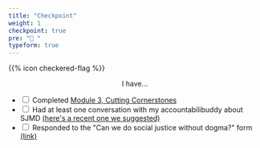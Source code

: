 ```yaml
---
title: "Checkpoint"
weight: 1
checkpoint: true
pre: "🏁 "
typeform: true
---
```


{{% icon checkered-flag %}}

<center>I have...</center>

- <input type="checkbox" class="checkpoint-checkbox" id="checkbox-1"> <label for="checkbox-1">Completed [Module 3, Cutting Cornerstones](https://cornerstones.course.sjmd.space)</label>
- <input type="checkbox" class="checkpoint-checkbox" id="checkbox-2"> <label for="checkbox-2">Had at least one conversation with my accountabilibuddy about SJMD [(here's a recent one we suggested)](https://cornerstones.course.sjmd.space/romancing-the-stones/acknowledge-the-allure/)</label>
- <input type="checkbox" class="checkpoint-checkbox" id="checkbox-3"> <label for="checkbox-3">Responded to the "Can we do social justice without dogma?" form [(link)](https://hues.typeform.com/to/gehiGW)</label>
